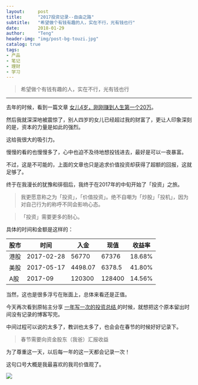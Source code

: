 ```yaml
---
layout:     post
title:      "2017投资记录--自由之路"
subtitle:   "希望做个有钱有趣的人，实在不行，光有钱也行"
date:       2018-01-29
author:     "Teng"
header-img: "img/post-bg-touzi.jpg"
catalog: true
tags:
- 产品
- 笔记
- 理财
- 学习
---
```


> 希望做个有钱有趣的人，实在不行，光有钱也行

-----

去年的时候，看到一篇文章 [女儿4岁，刚刚赚到人生第一个20万](https://xueqiu.com/2689039707/80674176)。

然后我就深深地被震惊了，别人四岁的女儿已经超过我的财富了，更让人印象深刻的是，资本的力量是如此的强烈。

这给我很大的吸引力。

慢慢的看的也慢慢多了，心中也迫不及待地想投钱进去，最好是可以一夜暴富。

不过，这是不可能的，上面的文章也只是追求价值投资却获得了超额的回报，这就足够了。

终于在我漫长的犹豫和徘徊后，我终于在2017年的中旬开始了「投资」之旅。

> 我更愿意称之为「投资」，「价值投资」。绝不自嘲为「炒股」「投机」，因为对自己行为的称呼不同会影响心态。

> 「投资」需要更多的耐心。

具体的时间和金额是这样的：

| 股市      | 时间         |  入金    | 现值  | 收益率 |
| -------- | ----------   | ----    | ----  | ----  |
| 港股      | 2017-02-28   | 56770   | 67376 |  18.68%  |
| 美股      | 2017-05-17   | 4498.07 | 6378.5 |  41.80%  |
| A股       | 2017-09      | 120300  | 128400 |  14.56%  |

当然，这也是很多浮亏在账面上，总体来看还是正值。

今天再次看到原帖主分享 [一年写一次的投资总结
](https://xueqiu.com/2689039707/100458331) 
 的时候，就想把这个原本留出时间没有记录的博客写完。

 中间过程可以说的太多了，教训也太多了，也会会在春节的时候好好记录下。

> 春节需要向资金股东（我爸）汇报收益

为了尊重这一天，以后每一年的这一天都会记录一次！

这句口号大概是我最喜欢的我司价值观了。

![](http://images.tengblog.com/18-1-29/72509888.jpg)






